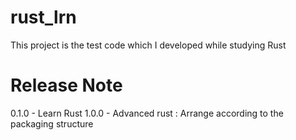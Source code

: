 # rust_lrn
This project is the test code which I developed while studying Rust

Release Note
============
0.1.0 - Learn Rust
1.0.0 - Advanced rust : Arrange according to the packaging structure